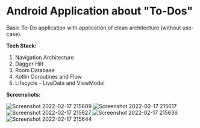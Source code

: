 # Android Application about "To-Dos"

Basic To-Do application with application of clean architecture (without use-case).

**Tech Stack:**
  1. Navigation Architecture
  2. Dagger Hilt
  3. Room Database
  4. Kotlin Coroutines and Flow
  5. Lifecycle - LiveData and ViewModel

**Screenshots:**

![Screenshot 2022-02-17 215609](https://user-images.githubusercontent.com/23002188/154496522-2c6cccec-40a4-4fc0-bb34-32244b20fe3a.png)
![Screenshot 2022-02-17 215617](https://user-images.githubusercontent.com/23002188/154496527-4e168abb-b653-4ff1-8709-5ccbf301e5e4.png)
![Screenshot 2022-02-17 215627](https://user-images.githubusercontent.com/23002188/154496531-6bc6d032-cd7a-4489-8467-0a2866e3cb4d.png)
![Screenshot 2022-02-17 215636](https://user-images.githubusercontent.com/23002188/154496533-526a15ea-31ec-4d5d-85bc-c395eeaba4a8.png)
![Screenshot 2022-02-17 215644](https://user-images.githubusercontent.com/23002188/154496535-15a6a5c5-6b96-40e9-bd20-064d74f864fd.png)
